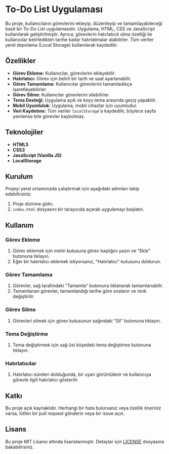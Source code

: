 # To-Do List Uygulaması

Bu proje, kullanıcıların görevlerini ekleyip, düzenleyip ve tamamlayabileceği basit bir To-Do List uygulamasıdır. Uygulama, HTML, CSS ve JavaScript kullanılarak geliştirilmiştir. Ayrıca, görevlerin hatırlatıcılı olma özelliği ile kullanıcılar belirledikleri tarihe kadar hatırlatmalar alabilirler. Tüm veriler yerel depolama (Local Storage) kullanılarak kaydedilir.

## Özellikler

- **Görev Ekleme:** Kullanıcılar, görevlerini ekleyebilir.
- **Hatırlatıcı:** Görev için belirli bir tarih ve saat ayarlanabilir.
- **Görev Tamamlama:** Kullanıcılar görevlerini tamamladıkça işaretleyebilirler.
- **Görev Silme:** Kullanıcılar görevlerini silebilirler.
- **Tema Desteği:** Uygulama açık ve koyu tema arasında geçiş yapabilir.
- **Mobil Uyumluluk:** Uygulama, mobil cihazlar için uyumludur.
- **Veri Kaydetme:** Tüm veriler `localStorage`'a kaydedilir, böylece sayfa yenilense bile görevler kaybolmaz.

## Teknolojiler

- **HTML5**
- **CSS3**
- **JavaScript (Vanilla JS)**
- **LocalStorage**

## Kurulum

Projeyi yerel ortamınızda çalıştırmak için aşağıdaki adımları takip edebilirsiniz:

1. Proje dizinine gidin.
2. `index.html` dosyasını bir tarayıcıda açarak uygulamayı başlatın.

## Kullanım

### Görev Ekleme
1. Görev eklemek için metin kutusuna görev başlığını yazın ve "Ekle" butonuna tıklayın.
2. Eğer bir hatırlatıcı eklemek istiyorsanız, "Hatırlatıcı" kutusunu doldurun.

### Görev Tamamlama
1. Görevler, sağ tarafındaki "Tamamla" butonuna tıklanarak tamamlanabilir.
2. Tamamlanan görevler, tamamlandığı tarihe göre sıralanır ve renk değiştirilir.

### Görev Silme
1. Görevleri silmek için görev kutusunun sağındaki "Sil" butonuna tıklayın.

### Tema Değiştirme
1. Tema değiştirmek için sağ üst köşedeki tema değiştirme butonuna tıklayın.

### Hatırlatıcılar
1. Hatırlatıcı süreleri dolduğunda, bir uyarı görüntülenir ve kullanıcıya görevle ilgili hatırlatıcı gösterilir.

## Katkı

Bu proje açık kaynaklıdır. Herhangi bir hata bulursanız veya özellik öneriniz varsa, lütfen bir pull request gönderin veya bir issue açın.

## Lisans

Bu proje MIT Lisansı altında lisanslanmıştır. Detaylar için [LICENSE](LICENSE) dosyasına bakabilirsiniz.

